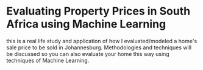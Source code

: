 # Evaluating Property Prices in South Africa using Machine Learning

this is a real life study and application of how I evaluated/modeled a home's sale price to be sold in Johannesburg. Methodologies and techniques will be discussed so you can also evaluate your home this way using techniques of Machine Learning.